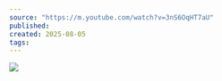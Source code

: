 ```yaml
---
source: "https://m.youtube.com/watch?v=3nS6OqHT7aU"
published:
created: 2025-08-05
tags:
---
```


![](https://www.youtube.com/watch?v=3nS6OqHT7aU)